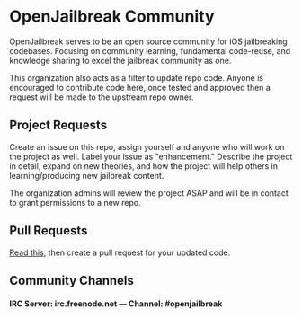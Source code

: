 OpenJailbreak Community
=======================

OpenJailbreak serves to be an open source community for iOS jailbreaking codebases.
Focusing on community learning, fundamental code-reuse, and knowledge sharing to excel the jailbreak community as one.

This organization also acts as a filter to update repo code. Anyone is encouraged to contribute code here, once tested and approved then a request will be made to the upstream repo owner. 

Project Requests
----------------
Create an issue on this repo, assign yourself and anyone who will work on the project as well. Label your issue as "enhancement."
Describe the project in detail, expand on new theories, and how the project will help others in learning/producing new jailbreak content.

The organization admins will review the project ASAP and will be in contact to grant permissions to a new repo.

Pull Requests
----------------
[Read this](https://www.atlassian.com/blog/git/written-unwritten-guide-pull-requests), then create a pull request for your updated code.


Community Channels
----------------
#### IRC Server: irc.freenode.net &mdash; Channel: #openjailbreak
